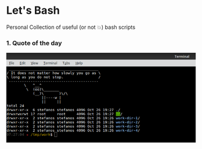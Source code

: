 # Let's Bash
Personal Collection of useful (or not :boom:) bash scripts


### 1. Quote of the day
![Quote of the Day](screenshots/quote-of-the-day.jpg)

